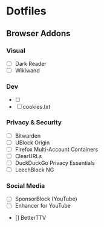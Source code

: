 # Dotfiles
## Browser Addons
### Visual
- [ ] Dark Reader
- [ ] Wikiwand
### Dev
- [ ] 
- [ ] cookies.txt
### Privacy & Security
- [ ] Bitwarden
- [ ] UBlock Origin
- [ ] Firefox Multi-Account Containers
- [ ] ClearURLs
- [ ] DuckDuckGo Privacy Essentials
- [ ] LeechBlock NG
### Social Media
- [ ] SponsorBlock (YouTube)
- [ ] Enhancer for YouTube
- [] BetterTTV
